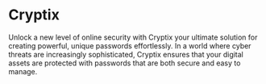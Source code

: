 # Cryptix
Unlock a new level of online security with Cryptix your ultimate solution for creating powerful, unique passwords effortlessly. In a world where cyber threats are increasingly sophisticated, Cryptix ensures that your digital assets are protected with passwords that are both secure and easy to manage.
